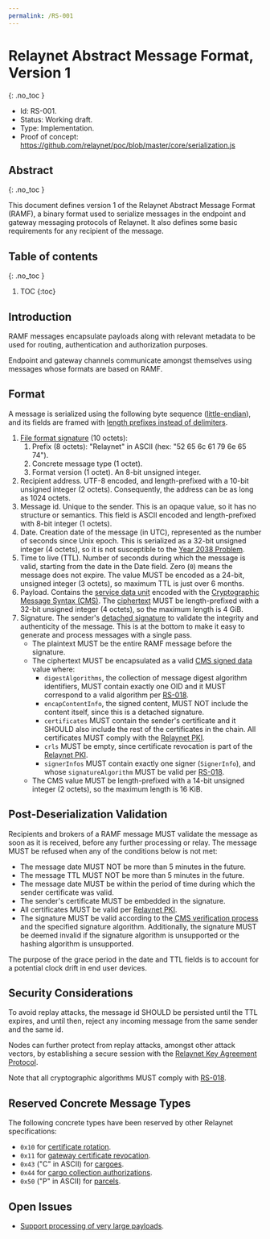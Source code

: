 ```yaml
---
permalink: /RS-001
---
```

# Relaynet Abstract Message Format, Version 1
{: .no_toc }

- Id: RS-001.
- Status: Working draft.
- Type: Implementation.
- Proof of concept: https://github.com/relaynet/poc/blob/master/core/serialization.js

## Abstract
{: .no_toc }

This document defines version 1 of the Relaynet Abstract Message Format (RAMF), a binary format used to serialize messages in the endpoint and gateway messaging protocols of Relaynet. It also defines some basic requirements for any recipient of the message.

## Table of contents
{: .no_toc }

1. TOC
{:toc}

## Introduction

RAMF messages encapsulate payloads along with relevant metadata to be used for routing, authentication and authorization purposes.

Endpoint and gateway channels communicate amongst themselves using messages whose formats are based on RAMF.

## Format

A message is serialized using the following byte sequence ([little-endian](https://en.wikipedia.org/wiki/Endianness)), and its fields are framed with [length prefixes instead of delimiters](https://blog.stephencleary.com/2009/04/message-framing.html).

1. [File format signature](https://en.wikipedia.org/wiki/List_of_file_signatures) (10 octets):
   1. Prefix (8 octets): "Relaynet" in ASCII (hex: "52 65 6c 61 79 6e 65 74").
   1. Concrete message type (1 octet).
   1. Format version (1 octet). An 8-bit unsigned integer.
1. Recipient address. UTF-8 encoded, and length-prefixed with a 10-bit unsigned integer (2 octets). Consequently, the address can be as long as 1024 octets.
1. Message id. Unique to the sender. This is an opaque value, so it has no structure or semantics. This field is ASCII encoded and length-prefixed with 8-bit integer (1 octets).
1. Date. Creation date of the message (in UTC), represented as the number of seconds since Unix epoch. This is serialized as a 32-bit unsigned integer (4 octets), so it is not susceptible to the [Year 2038 Problem](https://en.wikipedia.org/wiki/Year_2038_problem).
1. Time to live (TTL). Number of seconds during which the message is valid, starting from the date in the Date field. Zero (`0`) means the message does not expire. The value MUST be encoded as a 24-bit, unsigned integer (3 octets), so maximum TTL is just over 6 months.
1. Payload. Contains the [service data unit](https://en.wikipedia.org/wiki/Service_data_unit) encoded with the [Cryptographic Message Syntax (CMS)](https://tools.ietf.org/html/rfc5652). The [ciphertext](https://en.wikipedia.org/wiki/Ciphertext) MUST be length-prefixed with a 32-bit unsigned integer (4 octets), so the maximum length is 4 GiB.
1. Signature. The sender's [detached signature](https://en.wikipedia.org/wiki/Detached_signature) to validate the integrity and authenticity of the message. This is at the bottom to make it easy to generate and process messages with a single pass.
   - The plaintext MUST be the entire RAMF message before the signature.
   - The ciphertext MUST be encapsulated as a valid [CMS signed data](https://tools.ietf.org/html/rfc5652#section-5) value where:
     - `digestAlgorithms`, the collection of message digest algorithm identifiers, MUST contain exactly one OID and it MUST correspond to a valid algorithm per [RS-018](rs018-algorithms.md).
     - `encapContentInfo`, the signed content, MUST NOT include the content itself, since this is a detached signature.
     - `certificates` MUST contain the sender's certificate and it SHOULD also include the rest of the certificates in the chain. All certificates MUST comply with the [Relaynet PKI](rs002-pki.md).
     - `crls` MUST be empty, since certificate revocation is part of the [Relaynet PKI](rs002-pki.md).
     - `signerInfos` MUST contain exactly one signer (`SignerInfo`), and whose `signatureAlgorithm` MUST be valid per [RS-018](rs018-algorithms.md).
   - The CMS value MUST be length-prefixed with a 14-bit unsigned integer (2 octets), so the maximum length is 16 KiB.

## Post-Deserialization Validation

Recipients and brokers of a RAMF message MUST validate the message as soon as it is received, before any further processing or relay. The message MUST be refused when any of the conditions below is not met:

- The message date MUST NOT be more than 5 minutes in the future.
- The message TTL MUST NOT be more than 5 minutes in the future.
- The message date MUST be within the period of time during which the sender certificate was valid.
- The sender's certificate MUST be embedded in the signature.
- All certificates MUST be valid per [Relaynet PKI](rs002-pki.md).
- The signature MUST be valid according to the [CMS verification process](https://tools.ietf.org/html/rfc5652#section-5.6) and the specified signature algorithm. Additionally, the signature MUST be deemed invalid if the signature algorithm is unsupported or the hashing algorithm is unsupported.

The purpose of the grace period in the date and TTL fields is to account for a potential clock drift in end user devices.

## Security Considerations

To avoid replay attacks, the message id SHOULD be persisted until the TTL expires, and until then, reject any incoming message from the same sender and the same id.

Nodes can further protect from replay attacks, amongst other attack vectors, by establishing a secure session with the [Relaynet Key Agreement Protocol](rs003-key-agreement.md).

Note that all cryptographic algorithms MUST comply with [RS-018](rs018-algorithms.md).

## Reserved Concrete Message Types

The following concrete types have been reserved by other Relaynet specifications:

- `0x10` for [certificate rotation](rs002-pki.md#certificate-and-key-rotation).
- `0x11` for [gateway certificate revocation](rs002-pki.md#gateway-certificate-revocation-gcr).
- `0x43` ("C" in ASCII) for [cargoes](rs000-core.md#cargo).
- `0x44` for [cargo collection authorizations](rs000-core.md#cargo-collection-authorization-cca).
- `0x50` ("P" in ASCII) for [parcels](rs000-core.md#parcel).

## Open Issues

- [Support processing of very large payloads](https://github.com/relaynet/specs/issues/14).
